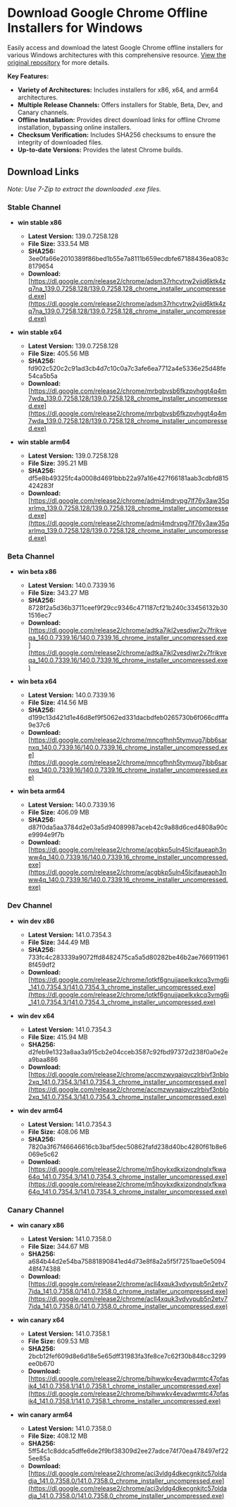 # Download Google Chrome Offline Installers for Windows

Easily access and download the latest Google Chrome offline installers for various Windows architectures with this comprehensive resource.  [View the original repository](https://github.com/Bush2021/chrome_installer) for more details.

**Key Features:**

*   **Variety of Architectures:** Includes installers for x86, x64, and arm64 architectures.
*   **Multiple Release Channels:** Offers installers for Stable, Beta, Dev, and Canary channels.
*   **Offline Installation:** Provides direct download links for offline Chrome installation, bypassing online installers.
*   **Checksum Verification:** Includes SHA256 checksums to ensure the integrity of downloaded files.
*   **Up-to-date Versions:**  Provides the latest Chrome builds.

## Download Links

*Note: Use 7-Zip to extract the downloaded .exe files.*

### Stable Channel

*   **win stable x86**
    *   **Latest Version:** 139.0.7258.128
    *   **File Size:** 333.54 MB
    *   **SHA256:** 3ee0fa66e2010389f86bed1b55e7a8111b659ecdbfe67188436ea083c8179654
    *   **Download:** [https://dl.google.com/release2/chrome/adsm37rhcvtrw2yiid6ktk4zq7na_139.0.7258.128/139.0.7258.128_chrome_installer_uncompressed.exe](https://dl.google.com/release2/chrome/adsm37rhcvtrw2yiid6ktk4zq7na_139.0.7258.128/139.0.7258.128_chrome_installer_uncompressed.exe)

*   **win stable x64**
    *   **Latest Version:** 139.0.7258.128
    *   **File Size:** 405.56 MB
    *   **SHA256:** fd902c520c2c91ad3cb4d7c10c0a7c3afe6ea7712a4e5336e25d48fe54ca5b5a
    *   **Download:** [https://dl.google.com/release2/chrome/mrbgbvsb6fkzpvhggt4q4m7wda_139.0.7258.128/139.0.7258.128_chrome_installer_uncompressed.exe](https://dl.google.com/release2/chrome/mrbgbvsb6fkzpvhggt4q4m7wda_139.0.7258.128/139.0.7258.128_chrome_installer_uncompressed.exe)

*   **win stable arm64**
    *   **Latest Version:** 139.0.7258.128
    *   **File Size:** 395.21 MB
    *   **SHA256:** df5e8b49325fc4a0008d4691bbb22a97a16e427f66181aab3cdbfd815424283f
    *   **Download:** [https://dl.google.com/release2/chrome/admi4mdrvpg7lf76y3aw35qxrlmq_139.0.7258.128/139.0.7258.128_chrome_installer_uncompressed.exe](https://dl.google.com/release2/chrome/admi4mdrvpg7lf76y3aw35qxrlmq_139.0.7258.128/139.0.7258.128_chrome_installer_uncompressed.exe)

### Beta Channel

*   **win beta x86**
    *   **Latest Version:** 140.0.7339.16
    *   **File Size:** 343.27 MB
    *   **SHA256:** 8728f2a5d36b3711ceef9f29cc9346c471187cf21b240c33456132b301516ec7
    *   **Download:** [https://dl.google.com/release2/chrome/adtka7jkl2vesdjwr2v7frikveqa_140.0.7339.16/140.0.7339.16_chrome_installer_uncompressed.exe](https://dl.google.com/release2/chrome/adtka7jkl2vesdjwr2v7frikveqa_140.0.7339.16/140.0.7339.16_chrome_installer_uncompressed.exe)

*   **win beta x64**
    *   **Latest Version:** 140.0.7339.16
    *   **File Size:** 414.56 MB
    *   **SHA256:** d199c13d421d1e46d8ef9f5062ed331dacbdfeb0265730b6f066cdfffa9e37c6
    *   **Download:** [https://dl.google.com/release2/chrome/mncgfhnh5tymvug7jbb6sarnxq_140.0.7339.16/140.0.7339.16_chrome_installer_uncompressed.exe](https://dl.google.com/release2/chrome/mncgfhnh5tymvug7jbb6sarnxq_140.0.7339.16/140.0.7339.16_chrome_installer_uncompressed.exe)

*   **win beta arm64**
    *   **Latest Version:** 140.0.7339.16
    *   **File Size:** 406.09 MB
    *   **SHA256:** d87f0da5aa3784d2e03a5d94089987aceb42c9a88d6ced4808a90ce9994e9f7b
    *   **Download:** [https://dl.google.com/release2/chrome/acgbkp5uln45lcifaueaph3nww4q_140.0.7339.16/140.0.7339.16_chrome_installer_uncompressed.exe](https://dl.google.com/release2/chrome/acgbkp5uln45lcifaueaph3nww4q_140.0.7339.16/140.0.7339.16_chrome_installer_uncompressed.exe)

### Dev Channel

*   **win dev x86**
    *   **Latest Version:** 141.0.7354.3
    *   **File Size:** 344.49 MB
    *   **SHA256:** 733fc4c283339a9072ffd8482475ca5a5d80282be46b2ae7669119618f459df2
    *   **Download:** [https://dl.google.com/release2/chrome/lotkf6gnujjapelkxkcq3vmg6i_141.0.7354.3/141.0.7354.3_chrome_installer_uncompressed.exe](https://dl.google.com/release2/chrome/lotkf6gnujjapelkxkcq3vmg6i_141.0.7354.3/141.0.7354.3_chrome_installer_uncompressed.exe)

*   **win dev x64**
    *   **Latest Version:** 141.0.7354.3
    *   **File Size:** 415.94 MB
    *   **SHA256:** d2feb9e1323a8aa3a915cb2e04cceb3587c92fbd97372d238f0a0e2ea9baa886
    *   **Download:** [https://dl.google.com/release2/chrome/accmzwyqaiqvczlrbivf3nblo2xq_141.0.7354.3/141.0.7354.3_chrome_installer_uncompressed.exe](https://dl.google.com/release2/chrome/accmzwyqaiqvczlrbivf3nblo2xq_141.0.7354.3/141.0.7354.3_chrome_installer_uncompressed.exe)

*   **win dev arm64**
    *   **Latest Version:** 141.0.7354.3
    *   **File Size:** 408.06 MB
    *   **SHA256:** 7820a3f67f46646616cb3baf5dec50862fafd238d40bc4280f61b8e6069e5c62
    *   **Download:** [https://dl.google.com/release2/chrome/m5hoykxdkxizondnqlxfkwa64q_141.0.7354.3/141.0.7354.3_chrome_installer_uncompressed.exe](https://dl.google.com/release2/chrome/m5hoykxdkxizondnqlxfkwa64q_141.0.7354.3/141.0.7354.3_chrome_installer_uncompressed.exe)

### Canary Channel

*   **win canary x86**
    *   **Latest Version:** 141.0.7358.0
    *   **File Size:** 344.67 MB
    *   **SHA256:** a684b44d2e54ba75881890841ed4d73e8f8a2a5f5f7251bae0e509448f474388
    *   **Download:** [https://dl.google.com/release2/chrome/acll4xquk3vdyvpub5n2etv77ida_141.0.7358.0/141.0.7358.0_chrome_installer_uncompressed.exe](https://dl.google.com/release2/chrome/acll4xquk3vdyvpub5n2etv77ida_141.0.7358.0/141.0.7358.0_chrome_installer_uncompressed.exe)

*   **win canary x64**
    *   **Latest Version:** 141.0.7358.1
    *   **File Size:** 609.53 MB
    *   **SHA256:** 2bcb12fef609d8e6d18e5e65dff31983fa3fe8ce7c62f30b848cc3299ee0b670
    *   **Download:** [https://dl.google.com/release2/chrome/bihwwkv4evadwrmtc47ofasik4_141.0.7358.1/141.0.7358.1_chrome_installer_uncompressed.exe](https://dl.google.com/release2/chrome/bihwwkv4evadwrmtc47ofasik4_141.0.7358.1/141.0.7358.1_chrome_installer_uncompressed.exe)

*   **win canary arm64**
    *   **Latest Version:** 141.0.7358.0
    *   **File Size:** 408.12 MB
    *   **SHA256:** 5ff54c1c8ddca5dffe6de2f9bf38309d2ee27adce74f70ea478497ef225ee85a
    *   **Download:** [https://dl.google.com/release2/chrome/aci3vldg4dkecgnkjtc57oldadja_141.0.7358.0/141.0.7358.0_chrome_installer_uncompressed.exe](https://dl.google.com/release2/chrome/aci3vldg4dkecgnkjtc57oldadja_141.0.7358.0/141.0.7358.0_chrome_installer_uncompressed.exe)